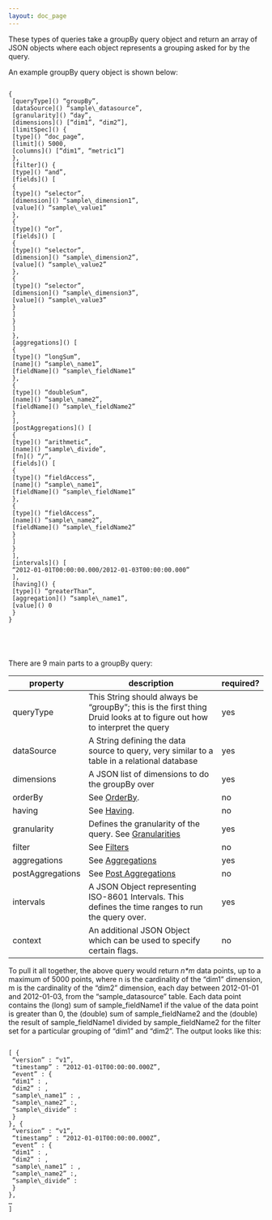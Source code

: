 ```yaml
---
layout: doc_page
---
```

These types of queries take a groupBy query object and return an array of JSON objects where each object represents a grouping asked for by the query.

An example groupBy query object is shown below:

<pre>
<code>
{
 [queryType]() “groupBy”,
 [dataSource]() “sample\_datasource”,
 [granularity]() “day”,
 [dimensions]() [“dim1”, “dim2”],
 [limitSpec]() {
 [type]() “doc_page”,
 [limit]() 5000,
 [columns]() [“dim1”, “metric1”]
 },
 [filter]() {
 [type]() “and”,
 [fields]() [
 {
 [type]() “selector”,
 [dimension]() “sample\_dimension1”,
 [value]() “sample\_value1”
 },
 {
 [type]() “or”,
 [fields]() [
 {
 [type]() “selector”,
 [dimension]() “sample\_dimension2”,
 [value]() “sample\_value2”
 },
 {
 [type]() “selector”,
 [dimension]() “sample\_dimension3”,
 [value]() “sample\_value3”
 }
 ]
 }
 ]
 },
 [aggregations]() [
 {
 [type]() “longSum”,
 [name]() “sample\_name1”,
 [fieldName]() “sample\_fieldName1”
 },
 {
 [type]() “doubleSum”,
 [name]() “sample\_name2”,
 [fieldName]() “sample\_fieldName2”
 }
 ],
 [postAggregations]() [
 {
 [type]() “arithmetic”,
 [name]() “sample\_divide”,
 [fn]() “/”,
 [fields]() [
 {
 [type]() “fieldAccess”,
 [name]() “sample\_name1”,
 [fieldName]() “sample\_fieldName1”
 },
 {
 [type]() “fieldAccess”,
 [name]() “sample\_name2”,
 [fieldName]() “sample\_fieldName2”
 }
 ]
 }
 ],
 [intervals]() [
 “2012-01-01T00:00:00.000/2012-01-03T00:00:00.000”
 ],
 [having]() {
 [type]() “greaterThan”,
 [aggregation]() “sample\_name1”,
 [value]() 0
 }
}

</pre>
</code>

There are 9 main parts to a groupBy query:

|property|description|required?|
|--------|-----------|---------|
|queryType|This String should always be “groupBy”; this is the first thing Druid looks at to figure out how to interpret the query|yes|
|dataSource|A String defining the data source to query, very similar to a table in a relational database|yes|
|dimensions|A JSON list of dimensions to do the groupBy over|yes|
|orderBy|See [OrderBy](OrderBy.html).|no|
|having|See [Having](Having.html).|no|
|granularity|Defines the granularity of the query. See [Granularities](Granularities.html)|yes|
|filter|See [Filters](Filters.html)|no|
|aggregations|See [Aggregations](Aggregations.html)|yes|
|postAggregations|See [Post Aggregations](Post-Aggregations.html)|no|
|intervals|A JSON Object representing ISO-8601 Intervals. This defines the time ranges to run the query over.|yes|
|context|An additional JSON Object which can be used to specify certain flags.|no|

To pull it all together, the above query would return *n\*m* data points, up to a maximum of 5000 points, where n is the cardinality of the “dim1” dimension, m is the cardinality of the “dim2” dimension, each day between 2012-01-01 and 2012-01-03, from the “sample\_datasource” table. Each data point contains the (long) sum of sample\_fieldName1 if the value of the data point is greater than 0, the (double) sum of sample\_fieldName2 and the (double) the result of sample\_fieldName1 divided by sample\_fieldName2 for the filter set for a particular grouping of “dim1” and “dim2”. The output looks like this:

<pre>
<code>
[ {
 “version” : “v1”,
 “timestamp” : “2012-01-01T00:00:00.000Z”,
 “event” : {
 “dim1” : <some_dim1_value>,
 “dim2” : <some_dim2_value>,
 “sample\_name1” : <some_sample_name1_value>,
 “sample\_name2” :<some_sample_name2_value>,
 “sample\_divide” : <some_sample_divide_value>
 }
}, {
 “version” : “v1”,
 “timestamp” : “2012-01-01T00:00:00.000Z”,
 “event” : {
 “dim1” : <some_other_dim1_value>,
 “dim2” : <some_other_dim2_value>,
 “sample\_name1” : <some_other_sample_name1_value>,
 “sample\_name2” :<some_other_sample_name2_value>,
 “sample\_divide” : <some_other_sample_divide_value>
 }
},
…
]

</pre>
</code>
